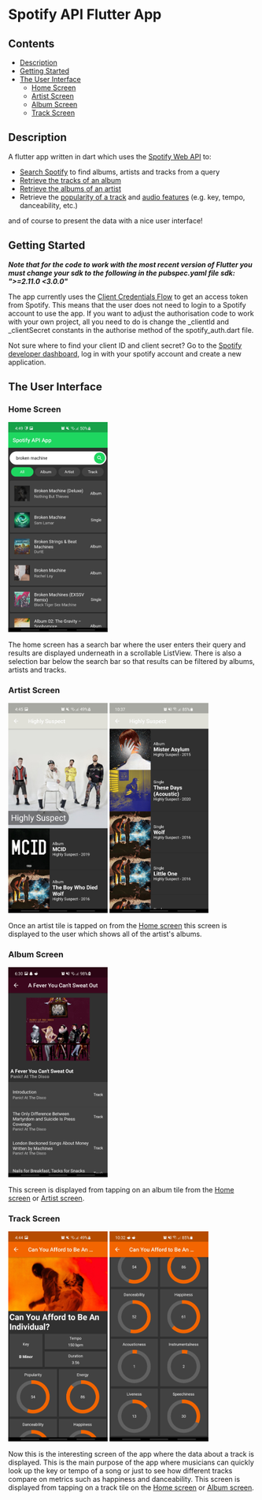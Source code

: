 # Spotify API Flutter App

## Contents

- [Description](#description)
- [Getting Started](#getting-started)
- [The User Interface](#the-user-interface)
  - [Home Screen](#home-screen)
  - [Artist Screen](#artist-screen)
  - [Album Screen](#album-screen)
  - [Track Screen](#track-screen)

## Description

A flutter app written in dart which uses the [Spotify Web API](https://developer.spotify.com/documentation/web-api/)
to:

- [Search Spotify](https://developer.spotify.com/documentation/web-api/reference/#category-search) to find albums, artists and tracks from a query
- [Retrieve the tracks of an album](https://developer.spotify.com/documentation/web-api/reference/#category-tracks)
- [Retrieve the albums of an artist](https://developer.spotify.com/documentation/web-api/reference/#category-artists)
- Retrieve the [popularity of a track](https://developer.spotify.com/documentation/web-api/reference/#category-tracks) and [audio features](https://developer.spotify.com/documentation/web-api/reference/#category-tracks) (e.g. key, tempo, danceability, etc.)

and of course to present the data with a nice user interface!

## Getting Started
***Note that for the code to work with the most recent version of Flutter you must change your sdk to the following in the pubspec.yaml file sdk: ">=2.11.0 <3.0.0"***

The app currently uses the [Client Credentials Flow](https://developer.spotify.com/documentation/general/guides/authorization-guide/#client-credentials-flow) to get an access token from Spotify. This means that the user does not need to login to a Spotify account to use the app. If you want to adjust the authorisation code to work with your own project, all you need to do is change the _clientId and _clientSecret constants in the authorise method of the spotify_auth.dart file.

Not sure where to find your client ID and client secret? Go to the [Spotify developer dashboard](https://developer.spotify.com/dashboard/), log in with your spotify account and create a new application.

## The User Interface

### Home Screen

<img src="https://github.com/tyler-austick-1/spotify-api-flutter-app/blob/main/images/home_screen.jpg" alt="Home screen" width="40%" height="40%"/>

The home screen has a search bar where the user enters their query and results are displayed underneath in a scrollable ListView. There is also a selection bar below the search bar so that results can be filtered by albums, artists and tracks.

### Artist Screen

<p float="left">
  <img src="https://github.com/tyler-austick-1/spotify-api-flutter-app/blob/main/images/artist_screen_1.jpg" alt="Artist screen 1" width="40%" height="40%"/>
  <img src="https://github.com/tyler-austick-1/spotify-api-flutter-app/blob/main/images/artist_screen_2.jpg" alt="Artist screen 2" width="40%" height="40%"/> 
</p>

Once an artist tile is tapped on from the [Home screen](#home-screen) this screen is displayed to the user which shows all of the artist's albums.

### Album Screen

<img src="https://github.com/tyler-austick-1/spotify-api-flutter-app/blob/main/images/album_screen.jpg" alt="Album screen" width="40%" height="40%"/>

This screen is displayed from tapping on an album tile from the [Home screen](#home-screen) or [Artist screen](#artist-screen).

### Track Screen

<p float="left">
  <img src="https://github.com/tyler-austick-1/spotify-api-flutter-app/blob/main/images/track_screen_1.jpg" alt="Track screen 1" width="40%" height="40%"/>
  <img src="https://github.com/tyler-austick-1/spotify-api-flutter-app/blob/main/images/track_screen_2.jpg" alt="Track screen 2" width="40%" height="40%"/> 
</p>

Now this is the interesting screen of the app where the data about a track is displayed. This is the main purpose of the app where musicians can quickly look up the key or tempo of a song or just to see how different tracks compare on metrics such as happiness and danceability. This screen is displayed from tapping on a track tile on the [Home screen](#home-screen) or [Album screen](#album-screen).